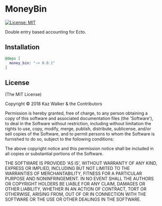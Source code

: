 # MoneyBin
[![License: MIT](https://img.shields.io/badge/License-MIT-brightgreen.svg)](https://opensource.org/licenses/MIT)

Double entry based accounting for Ecto.


## Installation

```elixir
@deps [
  money_bin: "~> 0.0.1"
]
```

## License

(The MIT License)

Copyright © 2018 Kaz Walker & the Contributors

Permission is hereby granted, free of charge, to any person obtaining a copy of this software and associated
documentation files (the 'Software'), to deal in the Software without restriction, including without limitation the
rights to use, copy, modify, merge, publish, distribute, sublicense, and/or sell copies of the Software, and to permit
persons to whom the Software is furnished to do so, subject to the following conditions:

The above copyright notice and this permission notice shall be included in all copies or substantial portions of
the Software.

THE SOFTWARE IS PROVIDED 'AS IS', WITHOUT WARRANTY OF ANY KIND, EXPRESS OR IMPLIED, INCLUDING BUT NOT LIMITED TO THE
WARRANTIES OF MERCHANTABILITY, FITNESS FOR A PARTICULAR PURPOSE AND NONINFRINGEMENT. IN NO EVENT SHALL THE AUTHORS OR
COPYRIGHT HOLDERS BE LIABLE FOR ANY CLAIM, DAMAGES OR OTHER LIABILITY, WHETHER IN AN ACTION OF CONTRACT, TORT OR
OTHERWISE, ARISING FROM, OUT OF OR IN CONNECTION WITH THE SOFTWARE OR THE USE OR OTHER DEALINGS IN THE SOFTWARE.
